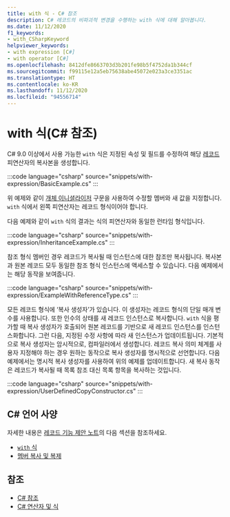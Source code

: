 ```yaml
---
title: with 식 - C# 참조
description: C# 레코드의 비파괴적 변경을 수행하는 with 식에 대해 알아봅니다.
ms.date: 11/12/2020
f1_keywords:
- with_CSharpKeyword
helpviewer_keywords:
- with expression [C#]
- with operator [C#]
ms.openlocfilehash: 8412dfe8663703d3b201fe98b5f4752da1b344cf
ms.sourcegitcommit: f99115e12a5eb75638abe45072e023a3ce3351ac
ms.translationtype: HT
ms.contentlocale: ko-KR
ms.lasthandoff: 11/12/2020
ms.locfileid: "94556714"
---
```

# <a name="with-expression-c-reference"></a>with 식(C# 참조)

C# 9.0 이상에서 사용 가능한 `with` 식은 지정된 속성 및 필드를 수정하여 해당 [레코드](../../whats-new/csharp-9.md#record-types) 피연산자의 복사본을 생성합니다.

:::code language="csharp" source="snippets/with-expression/BasicExample.cs" :::

위 예제와 같이 [개체 이니셜라이저](../../programming-guide/classes-and-structs/object-and-collection-initializers.md) 구문을 사용하여 수정할 멤버와 새 값을 지정합니다. `with` 식에서 왼쪽 피연산자는 레코드 형식이어야 합니다.

다음 예제와 같이 `with` 식의 결과는 식의 피연산자와 동일한 런타임 형식입니다.

:::code language="csharp" source="snippets/with-expression/InheritanceExample.cs" :::

참조 형식 멤버인 경우 레코드가 복사될 때 인스턴스에 대한 참조만 복사됩니다. 복사본과 원본 레코드 모두 동일한 참조 형식 인스턴스에 액세스할 수 있습니다. 다음 예제에서는 해당 동작을 보여줍니다.

:::code language="csharp" source="snippets/with-expression/ExampleWithReferenceType.cs" :::

모든 레코드 형식에 ‘복사 생성자’가 있습니다. 이 생성자는 레코드 형식의 단일 매개 변수를 사용합니다. 또한 인수의 상태를 새 레코드 인스턴스로 복사합니다. `with` 식을 평가할 때 복사 생성자가 호출되어 원본 레코드를 기반으로 새 레코드 인스턴스를 인스턴스화합니다. 그런 다음, 지정된 수정 사항에 따라 새 인스턴스가 업데이트됩니다. 기본적으로 복사 생성자는 암시적으로, 컴파일러에서 생성합니다. 레코드 복사 의미 체계를 사용자 지정해야 하는 경우 원하는 동작으로 복사 생성자를 명시적으로 선언합니다. 다음 예제에서는 명시적 복사 생성자를 사용하여 위의 예제를 업데이트합니다. 새 복사 동작은 레코드가 복사될 때 목록 참조 대신 목록 항목을 복사하는 것입니다.

:::code language="csharp" source="snippets/with-expression/UserDefinedCopyConstructor.cs" :::

## <a name="c-language-specification"></a>C# 언어 사양

자세한 내용은 [레코드 기능 제안 노트](~/_csharplang/proposals/csharp-9.0/records.md)의 다음 섹션을 참조하세요.

- [`with` 식](~/_csharplang/proposals/csharp-9.0/records.md#with-expression)
- [멤버 복사 및 복제](~/_csharplang/proposals/csharp-9.0/records.md#copy-and-clone-members)

## <a name="see-also"></a>참조

- [C# 참조](../index.md)
- [C# 연산자 및 식](index.md)
